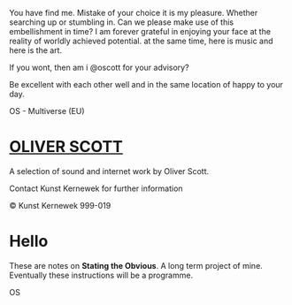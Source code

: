 


You have find me. Mistake of your choice it is my pleasure. Whether searching up or stumbling in. Can we please make use of this embellishment in time? I am forever grateful in enjoying your face at the reality of worldly achieved potential. at the same time, here is music and here is the art. 

If you wont, then am i @oscott for your advisory?

Be excellent with each other well and in the same location of happy to your day.

OS - Multiverse (EU)

# [OLIVER SCOTT](http://localhost:1313/)

A selection of sound and internet work by Oliver Scott.

Contact Kunst Kernewek for further information

© Kunst Kernewek 999-019

# Hello

These are notes on **Stating the Obvious**. A long term project of mine. Eventually these instructions will be a programme.

OS
<!--stackedit_data:
eyJoaXN0b3J5IjpbLTE2Njg3NTc5NjUsLTkxMjgxNjE5Miw0OD
c5NTU5OTgsLTExNDgwMTg4MTksLTU0NzAzNDYzNiw0MjE5OTEz
NjAsMTgxMDMwNjYyNCw0MzI1ODM3OTVdfQ==
-->